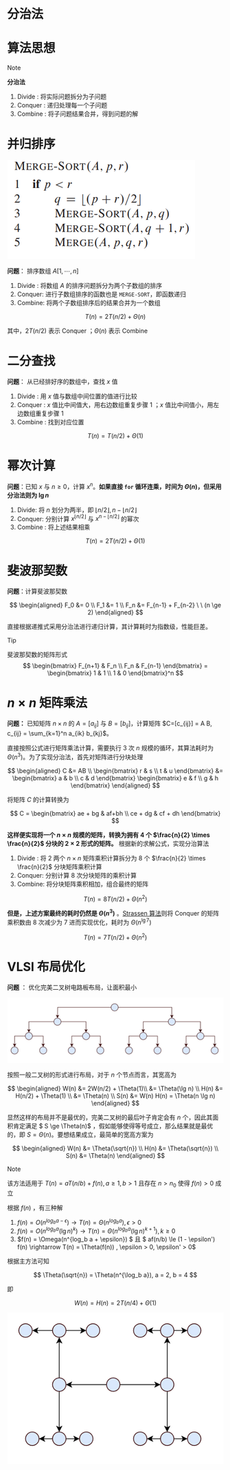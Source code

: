 
# 分治法


# 算法思想

> [!note]
> **分治法**
> 1. Divide : 将实际问题拆分为子问题
> 2. Conquer : 递归处理每一个子问题
> 3. Combine : 将子问题结果合并，得到问题的解

# 并归排序

![alt|c,35](../../image/algorithm/mergeSortFcn.png)

**问题**： 排序数组 $A[1,\dotsm,n]$
1. Divide : 将数组 $A$ 的排序问题拆分为两个子数组的排序
2. Conquer: 进行子数组排序的函数也是 `MERGE-SORT`，即函数递归
3. Combine: 将两个子数组排序后的结果合并为一个数组

$$
    T(n) = 2 T(n/2) + \Theta(n)
$$

其中，$2 T(n/2)$ 表示 Conquer ；$\Theta(n)$ 表示 Combine



# 二分查找

**问题**： 从已经排好序的数组中，查找 $x$ 值

1. Divide  : 用 $x$ 值与数组中间位置的值进行比较
2. Conquer : $x$ 值比中间值大，用右边数组重复步骤 1 ；$x$ 值比中间值小，用左边数组重复步骤 1 
3. Combine : 找到对应位置

$$
    T(n) = T(n/2) + \Theta(1)
$$

# 幂次计算

**问题**：已知 $x$ 与 $n \ge 0$，计算 $x^n$。**如果直接 `for` 循环连乘，时间为 $\Theta(n)$，但采用分治法则为 $\lg n$**

1. Divide: 将 $n$ 划分为两半，即 $\lfloor n/2 \rfloor, n - \lfloor n/2 \rfloor$
2. Conquer: 分别计算 $x^{ \lfloor n/2 \rfloor }$ 与 $x^{ n - \lfloor n/2 \rfloor }$ 的幂次
3. Combine : 将上述结果相乘

$$
    T(n) = 2 T(n/2) + \Theta(1)
$$


# 斐波那契数

**问题**：计算斐波那契数

$$
\begin{aligned}
    F_0 &= 0 \\
    F_1 &= 1 \\
    F_n &= F_{n-1} + F_{n-2} \  \ (n \ge 2)
\end{aligned}
$$

直接根据递推式采用分治法进行递归计算，其计算耗时为指数级，性能巨差。

> [!tip]
> 斐波那契数的矩阵形式
$$
     \begin{bmatrix}
         F_{n+1} & F_n \\
         F_n & F_{n-1}
     \end{bmatrix}
      = \begin{bmatrix}
         1 & 1 \\
         1 & 0
     \end{bmatrix}^n
$$

# $n \times n$ 矩阵乘法

**问题：** 已知矩阵 $n \times n$ 的 $A=[a_{ij}]$ 与 $B=[b_{ij}]$，计算矩阵 $C=[c_{ij}] = A B, c_{ij} = \sum_{k=1}^n a_{ik} b_{kj}$。


直接按照公式进行矩阵乘法计算，需要执行 3 次 $n$ 规模的循环，其算法耗时为 $\Theta(n^3)$。为了实现分治法，首先对矩阵进行分块处理

$$
    \begin{aligned}
     C &= AB \\ 
    \begin{bmatrix}
        r & s \\
        t & u 
    \end{bmatrix} 
    &= 
    \begin{bmatrix}
        a & b \\
        c & d 
    \end{bmatrix}
    \begin{bmatrix}
        e & f \\
        g & h 
    \end{bmatrix}
    \end{aligned}
$$

将矩阵 $C$ 的计算转换为

$$
    C = \begin{bmatrix}
        ae + bg & af+bh \\
        ce + dg & cf + dh
    \end{bmatrix}
$$

**这样便实现将一个 $n \times n$ 规模的矩阵，转换为拥有 4 个 $\frac{n}{2} \times \frac{n}{2}$ 分块的 $2 \times 2$ 形式的矩阵。** 根据新的求解公式，实现分治算法

1. Divide : 将 2 两个 $n \times n$ 矩阵乘积计算拆分为 8 个 $\frac{n}{2} \times \frac{n}{2}$ 分块矩阵乘积计算
2. Conquer: 分别计算 8 次分块矩阵的乘积计算
3. Combine: 将分块矩阵乘积相加，组合最终的矩阵

$$
    T(n) = 8 T(n/2) + \Theta(n^2) 
$$


**但是，上述方案最终的耗时仍然是 $\Theta(n^3)$** 。[Strassen 算法](https://blog.csdn.net/weixin_52042488/article/details/126345027)则将 Conquer 的矩阵乘积数由 8 次减少为 7 进而实现优化，耗时为 $\Theta(n^{\lg 7})$


$$
    T(n) = 7 T(n/2) + \Theta(n^2) 
$$

# VLSI 布局优化


**问题** ： 优化完美二叉树电路板布局，让面积最小

![alt|c,60](../../image/algorithm/VLSI_tree.png)

按照一般二叉树的形式进行布局，对于 $n$ 个节点而言，其宽高为

$$
    \begin{aligned}
        W(n) &=  2W(n/2)  + \Theta(1)\\
             &= \Theta(\lg n) \\
        H(n) &= H(n/2) + \Theta(1) \\
             &= \Theta(n) \\
        S(n) &= W(n) H(n) = \Theta(n \lg n)
    \end{aligned}
$$

显然这样的布局并不是最优的，完美二叉树的最后叶子肯定会有 $n$ 个，因此其面积肯定满足 $ S \ge \Theta(n)$ ，假如能够使得等号成立，那么结果就是最优的，即 $S = \Theta(n)$。要想结果成立，最简单的宽高方案为

$$
   \begin{aligned}
    W(n) &= \Theta(\sqrt{n}) \\
    H(n) &= \Theta(\sqrt{n}) \\
    S(n) &= \Theta(n)
   \end{aligned}
$$

> [!note]
> 该方法适用于 $T(n) = a T(n/b) + f(n), a \ge 1, b \gt 1$ 且存在 $n \gt n_0$ 使得 $f(n) > 0$ 成立
> 
> 根据 $f(n)$ ，有三种解
> 1. $f(n) = O(n^{log_b a - \epsilon}) \rightarrow T(n) = \Theta(n^{log_b a}),  \epsilon > 0$
> 2. $f(n) = O(n^{log_b a }(\lg n)^k) \rightarrow T(n) = \Theta(n^{log_b a} (\lg n)^{k+1}) , k \ge 0$
> 3. $f(n) = \Omega(n^{log_b a + \epsilon}) $ 且 $ af(n/b) \le (1 - \epsilon') f(n) \rightarrow T(n) = \Theta(f(n)) ,  \epsilon > 0, \epsilon' > 0$

根据主方法可知

$$
    \Theta(\sqrt{n}) = \Theta(n^{\log_b a}), a = 2, b = 4
$$

即

$$
    W(n) = H(n) = 2 T(n/4) + \Theta(1)
$$

![alt|c,30](../../image/algorithm/VLSI_H.png)












